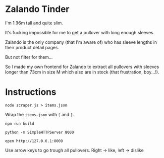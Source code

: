 # Zalando Tinder

I'm 1.96m tall and quite slim.


It's fucking impossible for me to get a pullover with long enough sleeves.

Zalando is the only company (that I'm aware of) who has sleeve lengths in their product detail pages.


But not filter for them...


So I made my own frontend for Zalando to extract all pullovers with sleeves longer than 73cm in size M which also are in stock (that frustration, boy...!).


# Instructions

`node scraper.js > items.json`

Wrap the `items.json` with `[` and `]`.


`npm run build`

`python -m SimpleHTTPServer 8000`

`open http://127.0.0.1:8000`


Use arrow keys to go trough all pullovers. Right -> like, left -> dislike
